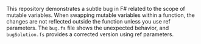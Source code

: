 This repository demonstrates a subtle bug in F# related to the scope of mutable variables.  When swapping mutable variables within a function, the changes are not reflected outside the function unless you use ref parameters. The `bug.fs` file shows the unexpected behavior, and `bugSolution.fs` provides a corrected version using ref parameters.